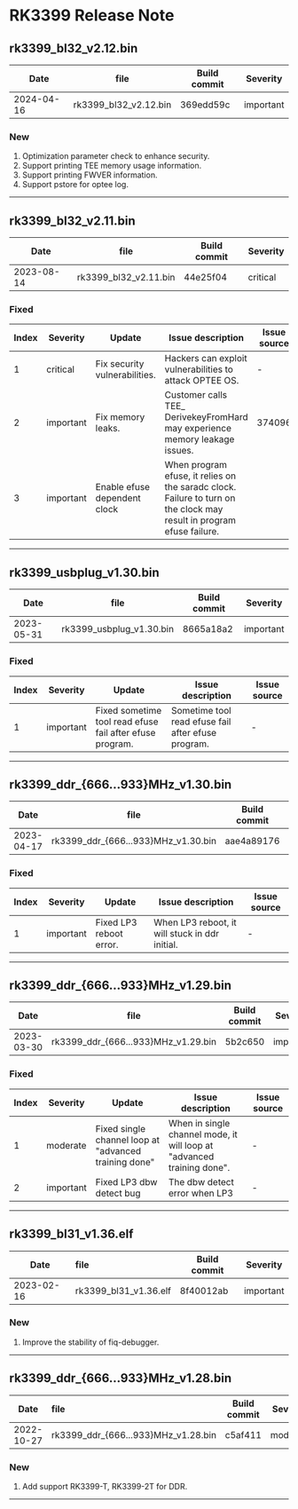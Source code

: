 # RK3399 Release Note

## rk3399_bl32_v2.12.bin

| Date       | file                  | Build commit | Severity  |
| ---------- | --------------------- | ------------ | --------- |
| 2024-04-16 | rk3399_bl32_v2.12.bin | 369edd59c    | important |

### New

1. Optimization parameter check to enhance security.
2. Support printing TEE memory usage information.
3. Support printing FWVER information.
4. Support pstore for optee log.

------

## rk3399_bl32_v2.11.bin

| Date       | file                  | Build commit | Severity |
| ---------- | --------------------- | ------------ | -------- |
| 2023-08-14 | rk3399_bl32_v2.11.bin | 44e25f04     | critical |

### Fixed

| Index | Severity  | Update                        | Issue description                                            | Issue source |
| ----- | --------- | ----------------------------- | ------------------------------------------------------------ | ------------ |
| 1     | critical  | Fix security vulnerabilities. | Hackers can exploit vulnerabilities to attack OPTEE OS.      | -            |
| 2     | important | Fix memory leaks.             | Customer calls TEE_ DerivekeyFromHard may experience memory leakage issues. | 374096       |
| 3     | important | Enable efuse dependent clock  | When program efuse, it relies on the saradc clock. Failure to turn on the clock may result in program efuse failure. |              |

------

## rk3399_usbplug_v1.30.bin

| Date       | file                                | Build commit | Severity  |
| ---------- | ----------------------------------- | ------------ | --------- |
| 2023-05-31 | rk3399_usbplug_v1.30.bin | 8665a18a2   | important |

### Fixed

| Index | Severity  | Update                                                   | Issue description                                  | Issue source |
| ----- | --------- | -------------------------------------------------------- | -------------------------------------------------- | ------------ |
| 1     | important | Fixed sometime tool read efuse fail after efuse program. | Sometime tool read efuse fail after efuse program. | -            |

------

## rk3399_ddr_{666...933}MHz_v1.30.bin

| Date       | file                                | Build commit | Severity  |
| ---------- | ----------------------------------- | ------------ | --------- |
| 2023-04-17 | rk3399_ddr_{666...933}MHz_v1.30.bin | aae4a89176   | important |

### Fixed

| Index | Severity  | Update                  | Issue description                               | Issue source |
| ----- | --------- | ----------------------- | ----------------------------------------------- | ------------ |
| 1     | important | Fixed LP3 reboot error. | When LP3 reboot, it will  stuck in ddr initial. | -            |

------

## rk3399_ddr_{666...933}MHz_v1.29.bin

| Date       | file                                | Build commit | Severity  |
| ---------- | ----------------------------------- | ------------ | --------- |
| 2023-03-30 | rk3399_ddr_{666...933}MHz_v1.29.bin | 5b2c650      | important |

### Fixed

| Index | Severity  | Update                                                | Issue description                                            | Issue source |
| ----- | --------- | ----------------------------------------------------- | ------------------------------------------------------------ | ------------ |
| 1     | moderate  | Fixed single channel loop at "advanced training done" | When in single channel mode, it will loop at "advanced training done". | -            |
| 2     | important | Fixed LP3 dbw detect bug                              | The dbw detect error when LP3                                | -            |

------

## rk3399_bl31_v1.36.elf

| Date       | file                  | Build commit | Severity  |
| ---------- | :-------------------- | ------------ | --------- |
| 2023-02-16 | rk3399_bl31_v1.36.elf | 8f40012ab    | important |

### New

1. Improve the stability of fiq-debugger.

------

## rk3399_ddr_{666...933}MHz_v1.28.bin

| Date       | file                                | Build commit | Severity |
| ---------- | :---------------------------------- | ------------ | -------- |
| 2022-10-27 | rk3399_ddr_{666...933}MHz_v1.28.bin | c5af411      | moderate |

### New

1. Add support RK3399-T, RK3399-2T for DDR.

------

